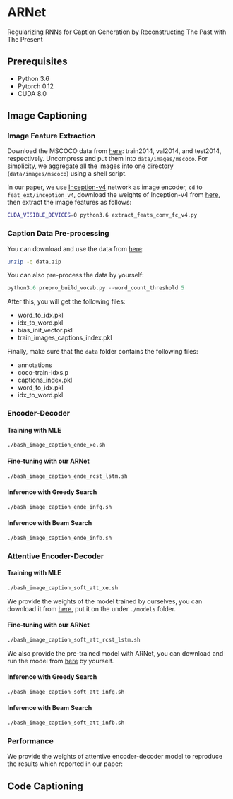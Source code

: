 # ARNet
Regularizing RNNs for Caption Generation by Reconstructing The Past with The Present

## Prerequisites
 - Python 3.6
 - Pytorch 0.12
 - CUDA 8.0

## Image Captioning

### Image Feature Extraction
Download the MSCOCO data from [here](http://cocodataset.org/): train2014, val2014, and test2014, respectively. Uncompress and put them into `data/images/mscoco`. For simplicity, we aggregate all the images into one directory (`data/images/mscoco`) using a shell script.

In our paper, we use [Inception-v4](https://github.com/tensorflow/models/blob/master/research/slim/nets/inception_v4.py) network as image encoder, `cd` to `feat_ext/inception_v4`, download the weights of Inception-v4 from [here](http://download.tensorflow.org/models/inception_v4_2016_09_09.tar.gz), then extract the image features as follows:
```bash
CUDA_VISIBLE_DEVICES=0 python3.6 extract_feats_conv_fc_v4.py
```

### Caption Data Pre-processing
You can download and use the data from [here](https://drive.google.com/open?id=1MxKySRCnXN2Q0bBg5Asi_mjJPpNwhtC5):
```bash
unzip -q data.zip
```

You can also pre-process the data by yourself: 
```python
python3.6 prepro_build_vocab.py --word_count_threshold 5
```

After this, you will get the following files:
 - word_to_idx.pkl
 - idx_to_word.pkl
 - bias_init_vector.pkl
 - train_images_captions_index.pkl

Finally, make sure that the `data` folder contains the following files:
 - annotations
 - coco-train-idxs.p
 - captions_index.pkl
 - word_to_idx.pkl
 - idx_to_word.pkl


### Encoder-Decoder

#### Training with MLE
```bash
./bash_image_caption_ende_xe.sh
```

#### Fine-tuning with our ARNet
```bash
./bash_image_caption_ende_rcst_lstm.sh
```

#### Inference with Greedy Search
```bash
./bash_image_caption_ende_infg.sh
```

#### Inference with Beam Search
```bash
./bash_image_caption_ende_infb.sh
```


### Attentive Encoder-Decoder

#### Training with MLE
```bash
./bash_image_caption_soft_att_xe.sh
```

We provide the weights of the model trained by ourselves, you can download it from [here](https://drive.google.com/file/d/1AAQjj-GDj6dqZA8cXDun0Bvx7PrvkJXR/view?usp=sharing), put it on the under `./models` folder.

#### Fine-tuning with our ARNet
```bash
./bash_image_caption_soft_att_rcst_lstm.sh
```

We also provide the pre-trained model with ARNet, you can download and run the model from [here]() by yourself.

#### Inference with Greedy Search
```bash
./bash_image_caption_soft_att_infg.sh
```

#### Inference with Beam Search
```bash
./bash_image_caption_soft_att_infb.sh
```


### Performance
We provide the weights of attentive encoder-decoder model to reproduce the results which reported in our paper:




## Code Captioning



